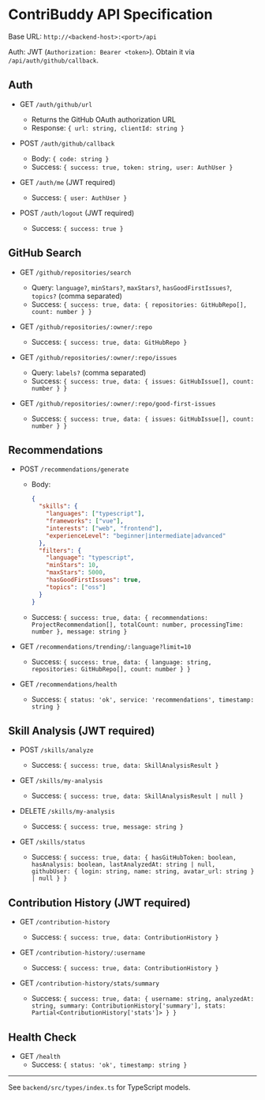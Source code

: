 # ContriBuddy API Specification

Base URL: `http://<backend-host>:<port>/api`

Auth: JWT (`Authorization: Bearer <token>`). Obtain it via `/api/auth/github/callback`.

## Auth

- GET `/auth/github/url`
  - Returns the GitHub OAuth authorization URL
  - Response: `{ url: string, clientId: string }`

- POST `/auth/github/callback`
  - Body: `{ code: string }`
  - Success: `{ success: true, token: string, user: AuthUser }`

- GET `/auth/me` (JWT required)
  - Success: `{ user: AuthUser }`

- POST `/auth/logout` (JWT required)
  - Success: `{ success: true }`

## GitHub Search

- GET `/github/repositories/search`
  - Query: `language?`, `minStars?`, `maxStars?`, `hasGoodFirstIssues?`, `topics?` (comma separated)
  - Success: `{ success: true, data: { repositories: GitHubRepo[], count: number } }`

- GET `/github/repositories/:owner/:repo`
  - Success: `{ success: true, data: GitHubRepo }`

- GET `/github/repositories/:owner/:repo/issues`
  - Query: `labels?` (comma separated)
  - Success: `{ success: true, data: { issues: GitHubIssue[], count: number } }`

- GET `/github/repositories/:owner/:repo/good-first-issues`
  - Success: `{ success: true, data: { issues: GitHubIssue[], count: number } }`

## Recommendations

- POST `/recommendations/generate`
  - Body:
    ```json
    {
      "skills": {
        "languages": ["typescript"],
        "frameworks": ["vue"],
        "interests": ["web", "frontend"],
        "experienceLevel": "beginner|intermediate|advanced"
      },
      "filters": {
        "language": "typescript",
        "minStars": 10,
        "maxStars": 5000,
        "hasGoodFirstIssues": true,
        "topics": ["oss"]
      }
    }
    ```
  - Success: `{ success: true, data: { recommendations: ProjectRecommendation[], totalCount: number, processingTime: number }, message: string }`

- GET `/recommendations/trending/:language?limit=10`
  - Success: `{ success: true, data: { language: string, repositories: GitHubRepo[], count: number } }`

- GET `/recommendations/health`
  - Success: `{ status: 'ok', service: 'recommendations', timestamp: string }`

## Skill Analysis (JWT required)

- POST `/skills/analyze`
  - Success: `{ success: true, data: SkillAnalysisResult }`

- GET `/skills/my-analysis`
  - Success: `{ success: true, data: SkillAnalysisResult | null }`

- DELETE `/skills/my-analysis`
  - Success: `{ success: true, message: string }`

- GET `/skills/status`
  - Success: `{ success: true, data: { hasGitHubToken: boolean, hasAnalysis: boolean, lastAnalyzedAt: string | null, githubUser: { login: string, name: string, avatar_url: string } | null } }`

## Contribution History (JWT required)

- GET `/contribution-history`
  - Success: `{ success: true, data: ContributionHistory }`

- GET `/contribution-history/:username`
  - Success: `{ success: true, data: ContributionHistory }`

- GET `/contribution-history/stats/summary`
  - Success: `{ success: true, data: { username: string, analyzedAt: string, summary: ContributionHistory['summary'], stats: Partial<ContributionHistory['stats']> } }`

## Health Check

- GET `/health`
  - Success: `{ status: 'ok', timestamp: string }`

---

See `backend/src/types/index.ts` for TypeScript models.
